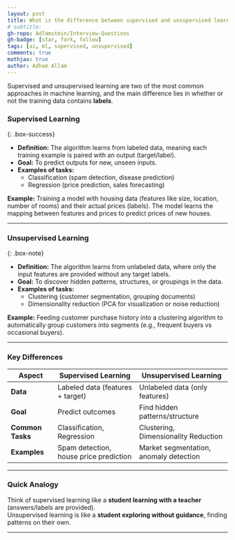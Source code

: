 ```yaml
---
layout: post
title: What is the difference between supervised and unsupervised learning?
# subtitle:  
gh-repo: Ad7amstein/Interview-Questions
gh-badge: [star, fork, follow]
tags: [ai, ml, supervised, unsupervised]
comments: true
mathjax: true
author: Adham Allam
---
```


Supervised and unsupervised learning are two of the most common approaches in machine learning, and the main difference lies in whether or not the training data contains **labels**.

### Supervised Learning  

{: .box-success}  

- **Definition:** The algorithm learns from labeled data, meaning each training example is paired with an output (target/label).  
- **Goal:** To predict outputs for new, unseen inputs.  
- **Examples of tasks:**  
  - Classification (spam detection, disease prediction)  
  - Regression (price prediction, sales forecasting)  

**Example:** Training a model with housing data (features like size, location, number of rooms) and their actual prices (labels). The model learns the mapping between features and prices to predict prices of new houses.  

---

### Unsupervised Learning  

{: .box-note}  

- **Definition:** The algorithm learns from unlabeled data, where only the input features are provided without any target labels.  
- **Goal:** To discover hidden patterns, structures, or groupings in the data.  
- **Examples of tasks:**  
  - Clustering (customer segmentation, grouping documents)  
  - Dimensionality reduction (PCA for visualization or noise reduction)  

**Example:** Feeding customer purchase history into a clustering algorithm to automatically group customers into segments (e.g., frequent buyers vs occasional buyers).  

---

### Key Differences  

| Aspect              | Supervised Learning                          | Unsupervised Learning                     |
|---------------------|----------------------------------------------|-------------------------------------------|
| **Data**            | Labeled data (features + target)             | Unlabeled data (only features)             |
| **Goal**            | Predict outcomes                            | Find hidden patterns/structure             |
| **Common Tasks**    | Classification, Regression                   | Clustering, Dimensionality Reduction       |
| **Examples**        | Spam detection, house price prediction       | Market segmentation, anomaly detection     |

---

### Quick Analogy

Think of supervised learning like a **student learning with a teacher** (answers/labels are provided).  
Unsupervised learning is like a **student exploring without guidance**, finding patterns on their own.  

---

